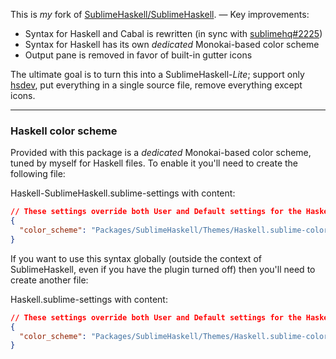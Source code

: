 This is *my* fork of [SublimeHaskell/SublimeHaskell][SublimeHaskell/SublimeHaskell]. — Key improvements:

- Syntax for Haskell and Cabal is rewritten (in sync with [sublimehq#2225][sublimehq#2225])
- Syntax for Haskell has its own *dedicated* Monokai-based color scheme
- Output pane is removed in favor of built-in gutter icons

The ultimate goal is to turn this into a SublimeHaskell-*Lite*; support only [hsdev][hsdev], put everything in a single source file, remove everything except icons.

---

### Haskell color scheme

Provided with this package is a *dedicated* Monokai-based color scheme, tuned by myself for Haskell files. To enable it you'll need to create the following file:

Haskell-SublimeHaskell.sublime-settings with content:

```json
// These settings override both User and Default settings for the Haskell-SublimeHaskell syntax
{
  "color_scheme": "Packages/SublimeHaskell/Themes/Haskell.sublime-color-scheme"
}
```

If you want to use this syntax globally (outside the context of SublimeHaskell, even if you have the plugin turned off) then you'll need to create another file:

Haskell.sublime-settings with content:

```json
// These settings override both User and Default settings for the Haskell syntax
{
  "color_scheme": "Packages/SublimeHaskell/Themes/Haskell.sublime-color-scheme"
}
```

[SublimeHaskell/SublimeHaskell]:
  https://github.com/SublimeHaskell/SublimeHaskell
[sublimehq#2225]:
  https://github.com/sublimehq/Packages/pull/2225
[hsdev]:
  https://github.com/mvoidex/hsdev
